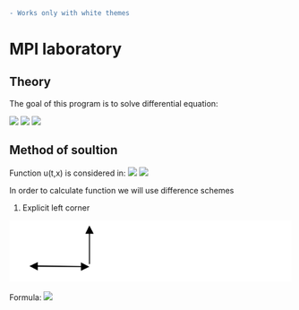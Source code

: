 ```diff
- Works only with white themes
```

# MPI laboratory

## Theory
The goal of this program is to solve differential equation:

<img src="https://render.githubusercontent.com/render/math?math=\frac{\partial u(t, x)}{\partial t} \dotplus a\cdot \frac{\partial u(t, x)}{\partial x} = f(t,x)">
<img src="https://render.githubusercontent.com/render/math?math=u(0,x) = \varphi (x), 0 \leqslant x \leqslant X">
<img src="https://render.githubusercontent.com/render/math?math=u(t,0) = \psi (t), 0 \leqslant t \leqslant T">


## Method of soultion

Function u(t,x) is considered in:
<img src="https://render.githubusercontent.com/render/math?math=t = k\tau, 0 \leqslant k \leqslant K">
<img src="https://render.githubusercontent.com/render/math?math=x = mh, 0 \leqslant m \leqslant M">

In order to calculate function we will use difference schemes

1. Explicit left corner

![1](images/1.png)

Formula: <img src="https://render.githubusercontent.com/render/math?math=\frac{u_m^{k \dotplus 1} - u_m^{k}}{\tau} \dotplus \frac{u_m^{k} - u_{m - 1}^{k}}{h} = f_m^k, k = 0, ..., K - 1, m = 0, ..., M">
